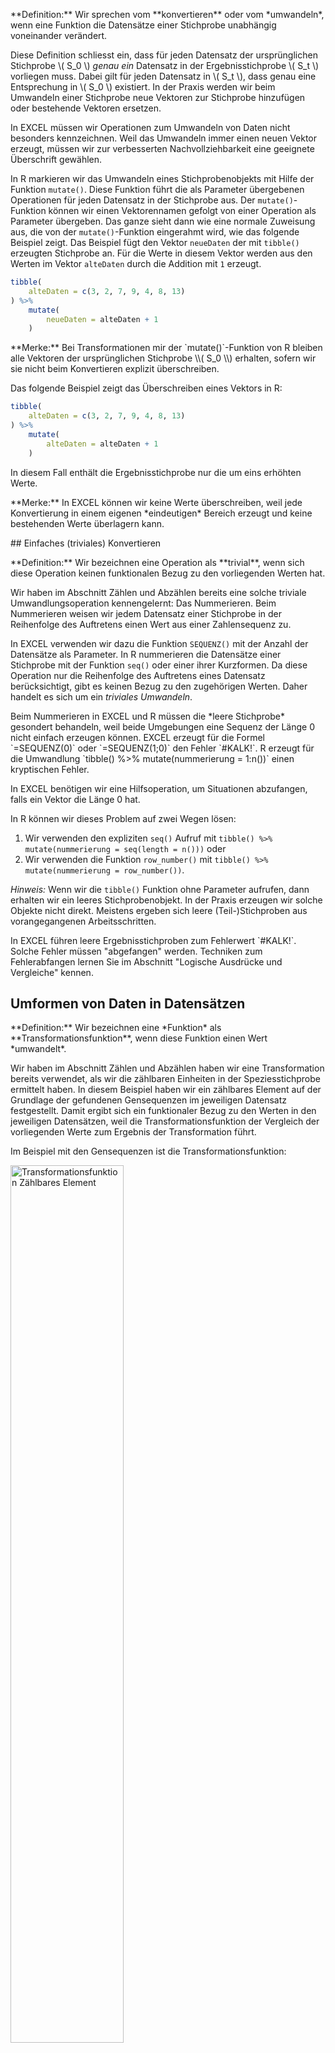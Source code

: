 
<p class="alert  alert-primary" markdown=1>
**Definition:**  Wir sprechen vom **konvertieren** oder vom *umwandeln*, wenn eine Funktion die Datensätze einer Stichprobe unabhängig voneinander verändert. 
</p>

Diese Definition schliesst ein, dass für jeden Datensatz der ursprünglichen Stichprobe \\( S_0 \\) *genau ein* Datensatz in der Ergebnisstichprobe \\( S_t \\) vorliegen muss. Dabei gilt für jeden Datensatz in \\( S_t \\), dass genau eine Entsprechung in \\( S_0 \\) existiert. In der Praxis werden wir beim Umwandeln einer Stichprobe neue Vektoren zur Stichprobe hinzufügen oder bestehende Vektoren ersetzen.

In EXCEL müssen wir Operationen zum Umwandeln von Daten nicht besonders kennzeichnen. Weil das Umwandeln immer einen neuen Vektor erzeugt, müssen wir zur verbesserten Nachvollziehbarkeit eine geeignete Überschrift gewählen.

In R markieren wir das Umwandeln eines Stichprobenobjekts mit Hilfe der Funktion `mutate()`. Diese Funktion führt die als Parameter übergebenen Operationen für jeden Datensatz in der Stichprobe aus. Der `mutate()`-Funktion können wir einen Vektorennamen gefolgt von einer Operation als Parameter übergeben. Das ganze sieht dann wie eine normale Zuweisung aus, die von der `mutate()`-Funktion eingerahmt wird, wie das folgende Beispiel zeigt. Das Beispiel fügt den Vektor `neueDaten` der mit `tibble()` erzeugten Stichprobe an. Für die Werte in diesem Vektor werden aus den Werten im Vektor `alteDaten` durch die Addition mit `1` erzeugt. 

```R
tibble(
    alteDaten = c(3, 2, 7, 9, 4, 8, 13)
) %>%
    mutate(
        neueDaten = alteDaten + 1
    )
```

<p class="alert  alert-success" markdown=1>
**Merke:** Bei Transformationen mir der `mutate()`-Funktion von R bleiben alle Vektoren der ursprünglichen Stichprobe \\( S_0 \\) erhalten, sofern wir sie nicht beim Konvertieren explizit überschreiben.
</p>

Das folgende Beispiel zeigt das Überschreiben eines Vektors in R: 

```R
tibble(
    alteDaten = c(3, 2, 7, 9, 4, 8, 13)
) %>%
    mutate(
        alteDaten = alteDaten + 1
    )
```

In diesem Fall enthält die Ergebnisstichprobe nur die um eins erhöhten Werte. 

<p class="alert  alert-success" markdown=1>
**Merke:** In EXCEL können wir keine Werte überschreiben, weil jede Konvertierung in einem eigenen *eindeutigen* Bereich erzeugt und keine bestehenden Werte überlagern kann. 
</p>

## Einfaches (triviales) Konvertieren

<p class="alert  alert-info" markdown=1>
**Definition:**  Wir bezeichnen eine Operation als **trivial**, wenn sich diese Operation keinen funktionalen Bezug zu den vorliegenden Werten hat. 
</p>

Wir haben im Abschnitt Zählen und Abzählen bereits eine solche triviale Umwandlungsoperation kennengelernt: Das Nummerieren. Beim Nummerieren weisen wir jedem Datensatz einer Stichprobe in der Reihenfolge des Auftretens einen Wert aus einer Zahlensequenz zu. 

In EXCEL verwenden wir dazu die Funktion `SEQUENZ()` mit der Anzahl der Datensätze als Parameter. In R nummerieren die Datensätze einer Stichprobe mit der Funktion `seq()` oder einer ihrer Kurzformen. Da diese Operation nur die Reihenfolge des Auftretens eines Datensatz berücksichtigt, gibt es keinen Bezug zu den zugehörigen Werten. Daher handelt es sich um ein *triviales Umwandeln*.

<div class="alert  alert-warning" markdown=1>
Beim Nummerieren in EXCEL und R müssen die *leere Stichprobe* gesondert behandeln, weil beide Umgebungen eine Sequenz der Länge 0 nicht einfach erzeugen können. EXCEL erzeugt für die Formel `=SEQUENZ(0)` oder `=SEQUENZ(1;0)` den Fehler `#KALK!`. R erzeugt für die Umwandlung `tibble() %>% mutate(nummerierung = 1:n())` einen kryptischen Fehler. 

In EXCEL benötigen wir eine Hilfsoperation, um Situationen abzufangen, falls ein Vektor die  Länge 0 hat.

In R können wir dieses Problem auf zwei Wegen lösen: 

1. Wir verwenden den expliziten `seq()` Aufruf mit `tibble() %>% mutate(nummerierung = seq(length = n()))` oder
2. Wir verwenden die Funktion `row_number()` mit `tibble() %>% mutate(nummerierung = row_number())`.
</div>

*Hinweis:*  Wenn wir die `tibble()` Funktion ohne Parameter aufrufen, dann erhalten wir ein leeres Stichprobenobjekt. In der Praxis erzeugen wir solche Objekte nicht direkt. Meistens ergeben sich leere (Teil-)Stichproben aus vorangegangenen Arbeitsschritten. 

<div class="alert  alert-info" markdown=1>
In EXCEL führen leere Ergebnisstichproben zum Fehlerwert `#KALK!`. Solche Fehler müssen "abgefangen" werden. Techniken zum Fehlerabfangen lernen Sie im Abschnitt "Logische Ausdrücke und Vergleiche" kennen. 
</div>

## Umformen von Daten in Datensätzen 

<p class="alert  alert-primary" markdown=1>
**Definition:** Wir bezeichnen eine *Funktion* als **Transformationsfunktion**, wenn diese Funktion einen Wert *umwandelt*. 
</p>

Wir haben im Abschnitt Zählen und Abzählen haben wir eine Transformation bereits verwendet, als wir die zählbaren Einheiten in der Speziesstichprobe ermittelt haben. In diesem Beispiel haben wir ein zählbares Element auf der Grundlage der gefundenen Gensequenzen im jeweiligen Datensatz festgestellt. Damit ergibt sich ein funktionaler Bezug zu den Werten in den jeweiligen Datensätzen, weil die Transformationsfunktion der Vergleich der vorliegenden Werte zum Ergebnis der Transformation führt. 

Im Beispiel mit den Gensequenzen ist die Transformationsfunktion: 

<!--
$$
f_t(x) \to 
\begin{cases}
FALSCH, x = 0 \\
WAHR, x \ne 0
\end{cases}
$$
-->

<img src="" width="60%" alt="Transformationsfunktion Zählbares Element">

Diese **Transformationsfunktion** haben wir im Video über das Zählen in EXCEL mit der Formel `= WENN(C2:C301; 1; 0)` umgesetzt. In R würden wir die zählbaren Elemente mit der folgenden Funktionskette identifizieren:

```R 
library(tidyverse)
library(readxl)

gensequenzen = read_excel("VideoBeispielGenDaten.xls")

gensequenzen %>%
    mutate(
        zaehlbaresElement = ifelse(Sequenzen, 1, 0) 
    )
```

Die Excel Formel und die Umwandlung in R fügen unserer Stichprobe einen neuen Vektor an, der für jeden Datensatz anzeigt, ob es sich um ein zählbares Element handelt oder nicht. Wenn wir ein zählbares Element vorliegen haben, dann steht im neu erzeugten Vektor `zaehlbaresElement` der Wert `1`, sonst der Wert `0`. Im Gegensatz zu EXCEL müssen wir in R keinen Adressbereich, sondern den Vektornamen angeben, der als Parameter für die Funktion `ifelse()` verwendet wird.

### Arbeitsschritte mit R zusammenfassen

<p class="alert  alert-success" markdown=1>
In R dürfen wir mehrere Konvertierungen in einem `mutate()`-Aufruf zusammenfassen. In diesem Fall können wir die unmittelbar zuvor erstellten Vektoren ebenfalls in unseren Transformationsfunktionen nutzen.
</p>

Das folgende Beispiel zeigt diese Möglichkeit: 

```R
tibble(
    alteDaten = c(3, 2, 7, 9, 4, 8, 13)
) %>%
    mutate(
        plusEins = alteDaten + 1,
        dividiert = alteDaten / plusEins
    )
```

Wir können jedoch nur auf die Vektoren zugreifen, die **vor** dem jeweiligen Schritt erstellt wurden. Wir müssen deshalb in solchen Fällen auf die Reihenfolge unserer Operationen achten. Das folgende Beispiel zeigt **ungültigen Code**, bei dem die Erstellungsreihenfolge der Vektoren nicht eingehalten wurde. 

```R
tibble(
    alteDaten = c(3, 2, 7, 9, 4, 8, 13)
) %>%
    mutate(
        dividiert = alteDaten / plusEins,
        plusEins = alteDaten + 1
    )
```

Dieser Code erzeugt einen Fehler, dass der Vektor `plusEins` noch nicht existiert, wenn der Vektor `dividiert` erstellt werden soll. Damit kann die Transformationsfunktion für diesen Vektore nicht ausgeführt werden. 